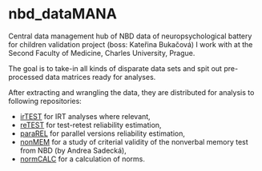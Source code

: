 # nbd_dataMANA
Central data management hub of NBD data of neuropsychological battery for children validation project (boss: Kateřina Bukačová) I work with at the Second Faculty of Medicine, Charles University, Prague.

The goal is to take-in all kinds of disparate data sets and spit out pre-processed data matrices ready for analyses.

After extracting and wrangling the data, they are distributed for analysis to following repositories:

  - [irTEST](https://github.com/josefmana/nbd_irTEST.git) for IRT analyses where relevant,
  - [reTEST](https://github.com/josefmana/nbd_reTEST.git) for test-retest reliability estimation,
  - [paraREL](https://github.com/josefmana/nbd_paraREL.git) for parallel versions reliability estimation,
  - [nonMEM](https://github.com/josefmana/nbd_nonMEM.git) for a study of criterial validity of the nonverbal memory test from NBD (by Andrea Sadecká),
  - [normCALC](https://github.com/josefmana/nbd_normCALC.git) for a calculation of norms.
  